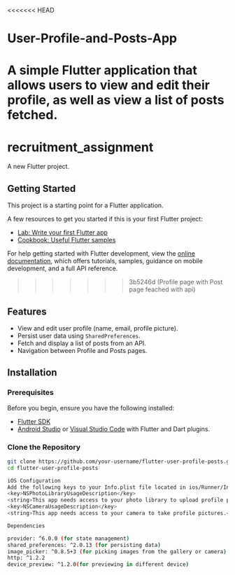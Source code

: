 <<<<<<< HEAD
# User-Profile-and-Posts-App
A simple Flutter application that allows users to view and edit their profile, as well as view a list of posts fetched.
=======
# recruitment_assignment
A new Flutter project.

## Getting Started

This project is a starting point for a Flutter application.

A few resources to get you started if this is your first Flutter project:

- [Lab: Write your first Flutter app](https://docs.flutter.dev/get-started/codelab)
- [Cookbook: Useful Flutter samples](https://docs.flutter.dev/cookbook)

For help getting started with Flutter development, view the
[online documentation](https://docs.flutter.dev/), which offers tutorials,
samples, guidance on mobile development, and a full API reference.
>>>>>>> 3b5246d (Profile page with Post page feached with api)
## Features

- View and edit user profile (name, email, profile picture).
- Persist user data using `SharedPreferences`.
- Fetch and display a list of posts from an API.
- Navigation between Profile and Posts pages.

## Installation

### Prerequisites

Before you begin, ensure you have the following installed:

- [Flutter SDK](https://flutter.dev/docs/get-started/install)
- [Android Studio](https://developer.android.com/studio) or [Visual Studio Code](https://code.visualstudio.com/) with Flutter and Dart plugins.

### Clone the Repository

```bash
git clone https://github.com/your-username/flutter-user-profile-posts.git
cd flutter-user-profile-posts

iOS Configuration 
Add the following keys to your Info.plist file located in ios/Runner/Info.plist:
<key>NSPhotoLibraryUsageDescription</key>
<string>This app needs access to your photo library to upload profile pictures.</string>
<key>NSCameraUsageDescription</key>
<string>This app needs access to your camera to take profile pictures.</string>

Dependencies

provider: ^6.0.0 (for state management)
shared_preferences: ^2.0.13 (for persisting data)
image_picker: ^0.8.5+3 (for picking images from the gallery or camera)
http: ^1.2.2
device_preview: ^1.2.0(for previewing in different device)
